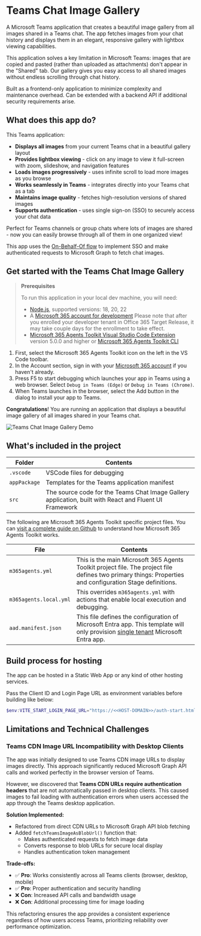 # Teams Chat Image Gallery

A Microsoft Teams application that creates a beautiful image gallery from all images shared in a Teams chat. The app fetches images from your chat history and displays them in an elegant, responsive gallery with lightbox viewing capabilities.

This application solves a key limitation in Microsoft Teams: images that are copied and pasted (rather than uploaded as attachments) don't appear in the "Shared" tab. Our gallery gives you easy access to all shared images without endless scrolling through chat history.

Built as a frontend-only application to minimize complexity and maintenance overhead. Can be extended with a backend API if additional security requirements arise.

## What does this app do?

This Teams application:

- **Displays all images** from your current Teams chat in a beautiful gallery layout
- **Provides lightbox viewing** - click on any image to view it full-screen with zoom, slideshow, and navigation features
- **Loads images progressively** - uses infinite scroll to load more images as you browse
- **Works seamlessly in Teams** - integrates directly into your Teams chat as a tab
- **Maintains image quality** - fetches high-resolution versions of shared images
- **Supports authentication** - uses single sign-on (SSO) to securely access your chat data

Perfect for Teams channels or group chats where lots of images are shared - now you can easily browse through all of them in one organized view!

This app uses the [On-Behalf-Of flow](https://learn.microsoft.com/en-us/azure/active-directory/develop/v2-oauth2-on-behalf-of-flow) to implement SSO and make authenticated requests to Microsoft Graph to fetch chat images.

## Get started with the Teams Chat Image Gallery

> **Prerequisites**
>
> To run this application in your local dev machine, you will need:
>
> - [Node.js](https://nodejs.org/), supported versions: 18, 20, 22
> - A [Microsoft 365 account for development](https://docs.microsoft.com/microsoftteams/platform/toolkit/accounts)
>   Please note that after you enrolled your developer tenant in Office 365 Target Release, it may take couple days for the enrollment to take effect.
> - [Microsoft 365 Agents Toolkit Visual Studio Code Extension](https://aka.ms/teams-toolkit) version 5.0.0 and higher or [Microsoft 365 Agents Toolkit CLI](https://aka.ms/teamsfx-toolkit-cli)

1. First, select the Microsoft 365 Agents Toolkit icon on the left in the VS Code toolbar.
2. In the Account section, sign in with your [Microsoft 365 account](https://docs.microsoft.com/microsoftteams/platform/toolkit/accounts) if you haven't already.
3. Press F5 to start debugging which launches your app in Teams using a web browser. Select `Debug in Teams (Edge)` or `Debug in Teams (Chrome)`.
4. When Teams launches in the browser, select the Add button in the dialog to install your app to Teams.

**Congratulations**! You are running an application that displays a beautiful image gallery of all images shared in your Teams chat.

![Teams Chat Image Gallery Demo](https://github.com/OfficeDev/TeamsFx/assets/63089166/9599b53c-8f89-493f-9f7e-9edae1f9be54)

## What's included in the project

| Folder       | Contents                                                                                               |
| ------------ | ------------------------------------------------------------------------------------------------------ |
| `.vscode`    | VSCode files for debugging                                                                             |
| `appPackage` | Templates for the Teams application manifest                                                           |
| `src`        | The source code for the Teams Chat Image Gallery application, built with React and Fluent UI Framework |

The following are Microsoft 365 Agents Toolkit specific project files. You can [visit a complete guide on Github](https://github.com/OfficeDev/TeamsFx/wiki/Teams-Toolkit-Visual-Studio-Code-v5-Guide#overview) to understand how Microsoft 365 Agents Toolkit works.

| File                   | Contents                                                                                                                                                                                                                                                |
| ---------------------- | ------------------------------------------------------------------------------------------------------------------------------------------------------------------------------------------------------------------------------------------------------- |
| `m365agents.yml`       | This is the main Microsoft 365 Agents Toolkit project file. The project file defines two primary things: Properties and configuration Stage definitions.                                                                                                |
| `m365agents.local.yml` | This overrides `m365agents.yml` with actions that enable local execution and debugging.                                                                                                                                                                 |
| `aad.manifest.json`    | This file defines the configuration of Microsoft Entra app. This template will only provision [single tenant](https://learn.microsoft.com/azure/active-directory/develop/single-and-multi-tenant-apps#who-can-sign-in-to-your-app) Microsoft Entra app. |

## Build process for hosting

The app can be hosted in a Static Web App or any kind of other hosting services.

Pass the Client ID and Login Page URL as environment variables before building like below:

```powershell
$env:VITE_START_LOGIN_PAGE_URL="https://<<HOST-DOMAIN>>/auth-start.html"; $env:VITE_CLIENT_ID="<<CLIENT-ID>>"; npm run build
```

## Limitations and Technical Challenges

### Teams CDN Image URL Incompatibility with Desktop Clients

The app was initially designed to use Teams CDN image URLs to display images directly. This approach significantly reduced Microsoft Graph API calls and worked perfectly in the browser version of Teams.

However, we discovered that **Teams CDN URLs require authentication headers** that are not automatically passed in desktop clients. This caused images to fail loading with authentication errors when users accessed the app through the Teams desktop application.

**Solution Implemented:**

- Refactored from direct CDN URLs to Microsoft Graph API blob fetching
- Added `fetchTeamsImageAsBlobUrl()` function that:
  - Makes authenticated requests to fetch image data
  - Converts response to blob URLs for secure local display
  - Handles authentication token management

**Trade-offs:**

- ✅ **Pro**: Works consistently across all Teams clients (browser, desktop, mobile)
- ✅ **Pro**: Proper authentication and security handling
- ❌ **Con**: Increased API calls and bandwidth usage
- ❌ **Con**: Additional processing time for image loading

This refactoring ensures the app provides a consistent experience regardless of how users access Teams, prioritizing reliability over performance optimization.
